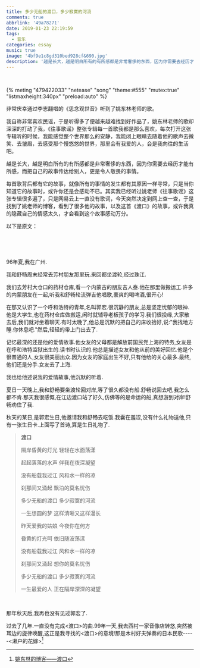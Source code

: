 ```yaml
---
title: 多少无船的渡口，多少寂寞的河流
comments: true
abbrlink: '49a78271'
date: 2019-01-23 22:19:59
tags:
  - 音乐
categories: essay
music: true
image: '4bf9e1c8gd310bed928cf&690.jpg'
description: '越是长大，越是明白所有的有所感都是非常奢侈的东西，因为你需要去经历才能有所感，而把自己的故事传达给别人，更是令人敬畏的事情。'
---
```


​          

{% meting "479422033" "netease" "song" "theme:#555" "mutex:true" "listmaxheight:340px" "preload:auto" %}
​          

非常庆幸通过李志翻唱的《思念观世音》听到了姚东林老师的歌。

我自称非常喜欢民谣，于是听得多了便越来越难找到好作品了，姚东林老师的歌却深深的打动了我，《往事歌谣》整张专辑每一首歌我都是那么喜欢，每次打开这张专辑听的时候，我能感觉整个世界那么的安静，我能闭上眼睛去随着他的歌声去微笑、去皱眉，去感受那个慢悠悠的世界，那里会有我爱的人，会是我向往的生活吧。

越是长大，越是明白所有的有所感都是非常奢侈的东西，因为你需要去经历才能有所感，而把自己的故事传达给别人，更是令人敬畏的事情。

每首歌背后都有它的故事，就像所有的事情的发生都有其原因一样寻常，只是当你知道它的故事时，或许你还是会感动不已。其实我已经听过姚老师《往事歌谣》这张专辑很多遍了，只是网易云上一直没有歌词，今天突然决定到网上查一查，于是找到了姚老师的博客，看到了很多他的故事，以及这首《渡口》的故事，或许我真的隐藏自己的情感太久，才会看到这个故事感动万分。

<!-- more -->

以下是原文：

​     

​       

96年夏,我在广州.

我和舒畅周末经常去芳村朋友那里玩.来回都坐渡轮,经过珠江.

我们去芳村大仓口的药材仓库,看一个内蒙古的朋友吉人泰.他在那里做搬运工.许多的内蒙朋友在一起,听我和舒畅轮流弹吉他唱歌,豪爽的喝啤酒,很开心!

在那又认识了一个呼和浩特的青年,名叫郭宏.很沉静的朋友,总是坚定忧郁的眼神.他是大学生,也在药材仓库做搬运,闲时就辅导老板孩子的学习.我们很投缘,大家散去后,我们就对坐着聊天.有时太晚了,他总是沉默的把自己的床收拾好,说:"我找地方睡.你休息吧."然后,轻轻的带上门出去了.

记忆最深的还是他的爱情故事.他女友的父母都是解放前国民党上海的特务,女友是在呼和浩特监狱出生的.读书时认识的.他总是描述女友和他从前的美好回忆.他是个很普通的人,女友很美丽出众.因为女友的家庭出生不好,只有他给的关心最多.最终,他们还是分手.女友去了上海.

我也给他述说我的爱情故事,他沉默的听着.

夏日一天晚上,我和舒畅要坐渡轮回对岸,等了很久都没有船.舒畅说回去吧,我怎么都不肯.那天我很感慨,在江边渡口站了好久,仿佛等的是命运的船,真想游到对岸!舒畅劝住了我.

秋天的某日,是郭宏生日,他邀请我和舒畅去吃饭.我囊在羞涩,没有什么礼物送他,只有一张生日卡.上面写了首诗,算是生日礼物了.

> **渡口**
>
> 隔岸昏黄的灯光 轻轻在水面荡漾
>
> 起起落落的水声 伴我在夜深凝望
>
> 没有船载我过江 风和水一样的凉 
>
> 刹那间又涌起  飘泊的莫名忧伤
>
> 多少无船的渡口 多少寂寞的河流
>
> 一生想圆的梦  这样清晰又这样漫长
>
> 昨天爱我的姑娘 今夜你在何方
>
> 昏黄的灯光呵  依旧随波荡漾
>
> 没有船载我过江 风和水一样的凉
>
> 刹那间又涌起  想你的莫名忧伤
>
> 多少无船的渡口 多少寂寞的河流
>
> 一生最爱的人  正在隔岸深深的凝望

​            

那年秋天后,我再也没有见过郭宏了.

过去了几年.一直没有完成<渡口>的曲.99年一天,我去西村一家音像店转悠,突然被耳边的旋律唤醒,这正是我寻找的<渡口>的意境!那是木村好夫弹奏的日本民歌-----<濑户的花嫁>[^1]



[^1]: [姚东林的博客——渡口](http://yaodonglin29.blog.163.com/blog/static/10374000320095242315150/) 
